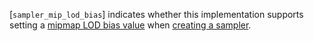 [`sampler_mip_lod_bias`] indicates whether
this implementation supports setting a [mipmap LOD
bias value](https://www.khronos.org/registry/vulkan/specs/1.3-extensions/html/vkspec.html#samplers-mipLodBias) when [creating a sampler](https://www.khronos.org/registry/vulkan/specs/1.3-extensions/html/vkspec.html#samplers).